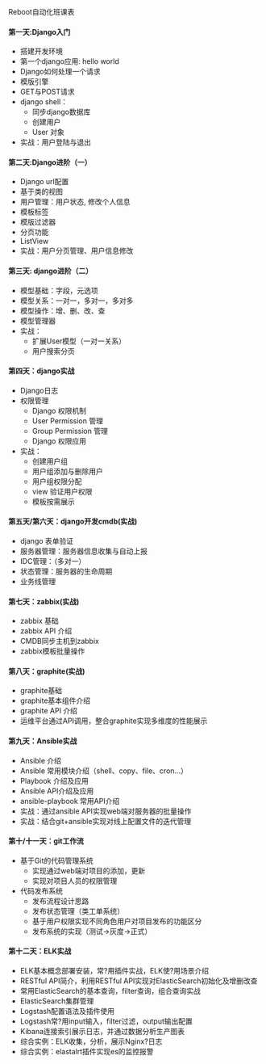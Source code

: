 Reboot自动化班课表
#### 第一天:Django入门
* 搭建开发环境
* 第一个django应用: hello world
* Django如何处理一个请求
* 模版引擎
* GET与POST请求
* django shell：
  * 同步django数据库
  * 创建用户
  * User 对象
* 实战：用户登陆与退出

#### 第二天:Django进阶（一）
* Django url配置
* 基于类的视图
* 用户管理：用户状态, 修改个人信息
* 模板标签
* 模版过滤器
* 分页功能
* ListView
* 实战：用户分页管理、用户信息修改

#### 第三天: django进阶（二）
* 模型基础：字段，元选项
* 模型关系：一对一，多对一，多对多
* 模型操作：增、删、改、查
* 模型管理器
* 实战：
  * 扩展User模型（一对一关系）
  * 用户搜索分页

#### 第四天：django实战
* Django日志
* 权限管理
  * Django 权限机制
  * User Permission 管理
  * Group Permission 管理
  * Django 权限应用
* 实战：
  * 创建用户组
  * 用户组添加与删除用户
  * 用户组权限分配
  * view 验证用户权限
  * 模板按需展示


#### 第五天/第六天：django开发cmdb(实战)
* django 表单验证
* 服务器管理：服务器信息收集与自动上报
* IDC管理：（多对一）
* 状态管理：服务器的生命周期
* 业务线管理

#### 第七天：zabbix(实战)
* zabbix 基础
* zabbix API 介绍
* CMDB同步主机到zabbix
* zabbix模板批量操作

#### 第八天：graphite(实战)
* graphite基础
* graphite基本组件介绍
* graphite API 介绍
* 运维平台通过API调用，整合graphite实现多维度的性能展示

#### 第九天：Ansible实战
* Ansible 介绍
* Ansible 常用模块介绍（shell、copy、file、cron...）
* Playbook 介绍及应用
* Ansible API介绍及应用
* ansible-playbook 常用API介绍
* 实战：通过ansible API实现web端对服务器的批量操作
* 实战：结合git+ansible实现对线上配置文件的迭代管理

#### 第十/十一天：git工作流
* 基于Git的代码管理系统
  * 实现通过web端对项目的添加，更新
  * 实现对项目人员的权限管理
* 代码发布系统
  * 发布流程设计思路
  * 发布状态管理（类工单系统）
  * 基于用户权限实现不同角色用户对项目发布的功能区分
  * 发布系统的实现（测试->灰度->正式）

#### 第十二天：ELK实战
* ELK基本概念部署安装，常?用插件实战，ELK使?用场景介绍
* RESTful API简介，利用RESTful API实现对ElasticSearch初始化及增删改查
* 常用ElasticSearch的基本查询，filter查询，组合查询实战
* ElasticSearch集群管理
* Logstash配置语法及插件使用
* Logstash常?用input输入，filter过滤，output输出配置
* Kibana连接索引展示日志，并通过数据分析生产图表
* 综合实例：ELK收集，分析，展示Nginx?日志
* 综合实例：elastalrt插件实现es的监控报警







<!-- 

## 企业代码管理和开发规范技巧
* 代码规范讲解（变量、函数、类命名、日志、异常处理）
  * 知其然，更要知其所以然，详细讲解BAT等大公司的代码规范，和每条规范存在的意义和历史背景。
* Debug 技巧（性能调优、怎么快速定位错误）
  * 如何快速定位线上故障，如何进行代码性能优化。
* 开发常见安全问题（SQL注入、XSS）
  * 360大牛带大家了解常见安全问题的原理，如何避免。
* Git 开发流程规范（协作开发、commit、分支、Tag）
  * 业界流行的GitFlow开发流程是什么，如何在公司推行？

## 资产管理系统（CMDB）
* CMDB设计要点
  * CMDB是运维自动化的核心，如何存储着上层自动化应用的必要数据
  * CMDB中人员、服务器，业务线以及它们之间的关系
* CMDB的API设计
  * CMDB作为运维平台的基础服务，如何对外提供API
  * 如何设计其他模块根据自身需要，调用CMDB的API获取基础资源的信息
* Django框架手把手实战
  * Django框架简介
  * 如何用Django快速的构建一个CMDB

## 企业级服务器监控系统（一）
* 企业级服务器监控系统选型
  * 企业级监控系统面临的挑战
  * 开源企业级监控系统介绍（Zabbix、OpenFalcon）
* 手把手从零开始构建一个简易的服务器监控系统
* BAT服务器监控系统架构剖析

## 企业级服务器监控系统（二）
* 监控系统架构梳理
* 监控系统高可用架构
* 监控系统网络框架
  * 高性能网络编程原理
  * Linux多线程&多进程编程
* 监控系统搭建代码手把手实战

## 运维大数据 -- ELK分布式日志系统快速入门实战
* ELK基本概念部署安装，常用插件实战，ELK使用场景介绍
* RESTful API简介，利用RESTful API实现对ElasticSearch初始化及增删改查
* 常用ElasticSearch的基本查询，filter查询，组合查询实战
* ElasticSearch集群管理
* Logstash配置语法及插件使用
* Logstash常用input输入，filter过滤，output输出配置
* Kibana4连接索引展示日志，并通过数据分析生产图表
* 综合实例：ELK收集，分析，展示Nginx日志

## 集群自动部署大咖 -- 巧用开源实现发布部署系统实战
* 发布流程设计
* 发布状态管理
* Ansible API开发与业务场景应用
* 用Fabirc进行批量线上操作
* 上线包推送（测试发布、灰度发布、全网发布）
* 上线回滚的架构设计
* 上线记录及版本版本展示

## 持续集成（CI）&& 持续构建（CB）&& 持续部署（CD）
* 持续集成系统的意义，如何在公司落地
  * 近些年各大公司都兴起了CI热，那么CI的好处在哪里，如何在团队推行CI。
  * BAT大神结合公司的经验手把手教大家
* 开源持续集成系统对比选型
* Jenkins对接Git，对接构建系统
* Jenkins对接发布发布部署系统
* Jenkins常用插件介绍

## 用户权限平台
* RBAC权限管理系统
* 企业级LDAP用户管理（自动化平台、Git、Jenkins、JIRA、Confluence打通）
* 找回密码、弱密码检查
* 企业无线认证（可扩展）

## Google最新秘密武器 -- Docker容器云实战
* Docker原理介绍（AUFS、DeviceMapper、NameSpace、Cgroups）
* 为分布式编程而生的语言：Golang简介（协程、channel）
* Docker常用操作介绍
* Docker镜像制作
* Docker生态系统介绍（Kubernetes、Mesos、Swarm）
* Docker网络介绍
  * SDN（软件定义网络）简介&操作
* 开源Docker管理系统Rancher介绍&操作

## 提高你的逼格 -- 分布式系统核心原理介绍
* 分布式系统理论介绍
  * [CAP定理及其推导](https://zhuanlan.zhihu.com/p/20399316)
  * CAP定理如何指导我们的平时工作
  * BASE 和 ACID
  * 一致性算法简介：Paxos、Raft
* Redis Cluster方案实例分析
* 名企架构剖析
  * Google Chubby分布式锁服务
  * Apache ZooKeeper分布式配置管理

## 云时代的自动化运维 -- PaaS实战
* AWS（Amazon Web Service）介绍 & 实战
* 微软Azure介绍 & 实战
* 如何选用“云”，如何做成本预估和预算
* 混合云方案介绍
  * 混合云时代如何做主机管理Terraform
  * 混合云所需要的基础服务
 -->